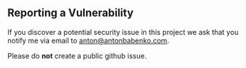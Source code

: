 ## Reporting a Vulnerability

If you discover a potential security issue in this project we ask that you notify me via email to anton@antonbabenko.com.
 
Please do **not** create a public github issue.
